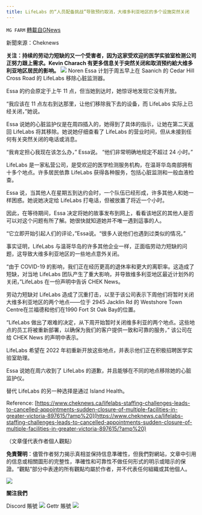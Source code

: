 ```yaml
---
title: LifeLabs 的“人员配备挑战”导致预约取消，大维多利亚地区的多个设施突然关闭
---
```

`MG FARM` [轉載自GNews](https://gnews.org/zh-hans/1589812/)

新聞來源：Cheknews

**关注：持续的劳动力短缺的又一个受害者，因为这家受欢迎的医学实验室检测公司正努力跟上需求。Kevin Charach 有更多信息关于突然关闭和取消预约給大维多利亚地区居民的影响。**
![](https://assets.gnews.org/wp-content/uploads/2021/10/Lifelab-Picture.png)
Noren Essa 计划于周五早上在 Saanich 的 Cedar Hill Cross Road 的 LifeLabs 移除心脏监测器。

Essa 的约会原定于上午 11 点，但当她到达时，她惊讶地发现它没有开放。

“我应该在 11 点左右到达那里，让他们移除我下去的设备，而 LifeLabs 实际上已经关闭，”她说。

Essa 说她的心脏监护仪是在周四插入的，她得到了具体的指示，让她在第二天返回 LifeLabs 将其移除。她说她仔细查看了 LifeLabs 的营业时间，但从未接到任何有关突然关闭的电话或消息。

“我肯定担心我现在该怎么办，” Essa说。 “他们非常明确地规定不超过 24 小时。”

LifeLabs 是一家私营公司，是受欢迎的医学检测服务机构，在温哥华岛南部拥有十多个地点。许多居民依靠 LifeLabs 获得各种服务，包括心脏监测和一般血液检查。

Essa 说，当其他人在星期五到达约会时，一个队伍已经形成，许多其他人和她一样困惑。她说她决定给 LifeLabs 打电话，但被放置了将近一个小时。

因此，在等待期间，Essa 决定将她的故事发布到网上，看看该地区的其他人是否可以对这个问题有所了解。她很快就知道她并不唯一遇到這事的人。

“它立即开始引起人们的评论，”Essa说。“很多人说他们也遇到过类似的情况。”

事实证明，LifeLabs 与温哥华岛的许多其他企业一样，正面临劳动力短缺的问题，这导致大维多利亚地区的一些地点意外关闭。

“由于 COVID-19 的影响，我们正在经历更高的退休率和更大的离职率。这造成了短缺，对当地 LifeLabs 团队产生了重大影响，并导致维多利亚地区最近计划外的关闭，”LifeLabs 在一份声明中告诉 CHEK News。

劳动力短缺对 LifeLabs 造成了沉重打击，以至于该公司表示下周他们将暂时关闭大维多利亚地区的两个地点——位于 2945 Jacklin Rd 的 Westshore Town Centre在兰福德和他们在1990 Fort St Oak Bay的位置。

“LifeLabs 做出了艰难的决定，从下周开始暂时关闭维多利亚的两个地点。这些地点的员工将被重新部署，以确保为我们的客户提供一致和可靠的服务，” 该公司在给 CHEK News 的声明中表示。

LifeLabs 希望在 2022 年初重新开放这些地点，并表示他们正在积极招聘医学实验室助理。

Essa 说她在周六收到了 LifeLabs 的道歉，并且能够在不同的地点移除她的心脏监护仪。

替代 LifeLabs 的另一种选择是通过 Island Health。

Reference: [https://www.cheknews.ca/lifelabs-staffing-challenges-leads-to-cancelled-appointments-sudden-closure-of-multiple-facilities-in-greater-victoria-897615/?amp%20](https://www.cheknews.ca/lifelabs-staffing-challenges-leads-to-cancelled-appointments-sudden-closure-of-multiple-facilities-in-greater-victoria-897615/?amp%20)

（文章僅代表作者個人觀點）

**免責聲明**：儘管作者努力揭示真相並保持信息準確性，但我們對網站，文章中引用的信息或相關圖形的完整性，準確性和可靠性不做任何形式的明示或暗示的保證。“觀點”部分中表達的所有觀點均屬於作者，并不代表任何組織或其他個人。

![](https://assets.gnews.org/wp-content/uploads/2021/10/FINAL-VERSION-color-2.png)

**關注我們**

Discord 賬號
![](https://assets.gnews.org/wp-content/uploads/2021/10/Discord-QR-CODE.png)
Gettr 賬號
![](https://assets.gnews.org/wp-content/uploads/2021/10/qrcode_2666792_-1.png)
